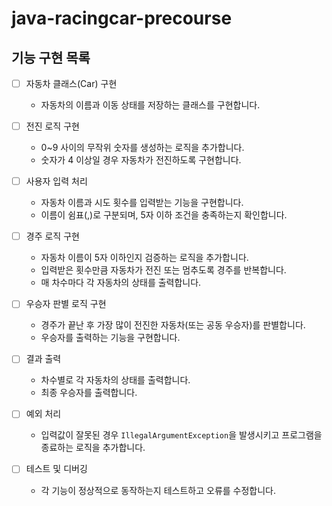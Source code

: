 # java-racingcar-precourse
## 기능 구현 목록

- [ ] 자동차 클래스(Car) 구현
  - 자동차의 이름과 이동 상태를 저장하는 클래스를 구현합니다.

- [ ] 전진 로직 구현
  - 0~9 사이의 무작위 숫자를 생성하는 로직을 추가합니다.
  - 숫자가 4 이상일 경우 자동차가 전진하도록 구현합니다.

- [ ] 사용자 입력 처리
  - 자동차 이름과 시도 횟수를 입력받는 기능을 구현합니다.
  - 이름이 쉼표(,)로 구분되며, 5자 이하 조건을 충족하는지 확인합니다.

- [ ] 경주 로직 구현
  - 자동차 이름이 5자 이하인지 검증하는 로직을 추가합니다.
  - 입력받은 횟수만큼 자동차가 전진 또는 멈추도록 경주를 반복합니다.
  - 매 차수마다 각 자동차의 상태를 출력합니다.

- [ ] 우승자 판별 로직 구현
  - 경주가 끝난 후 가장 많이 전진한 자동차(또는 공동 우승자)를 판별합니다.
  - 우승자를 출력하는 기능을 구현합니다.

- [ ] 결과 출력
  - 차수별로 각 자동차의 상태를 출력합니다.
  - 최종 우승자를 출력합니다.

- [ ] 예외 처리
  - 입력값이 잘못된 경우 `IllegalArgumentException`을 발생시키고 프로그램을 종료하는 로직을 추가합니다.

- [ ] 테스트 및 디버깅
  - 각 기능이 정상적으로 동작하는지 테스트하고 오류를 수정합니다.